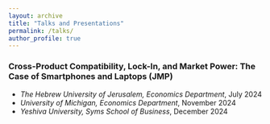 ```yaml
---
layout: archive
title: "Talks and Presentations"
permalink: /talks/
author_profile: true
---
```


### **Cross-Product Compatibility, Lock-In, and Market Power: The Case of Smartphones and Laptops** (JMP)

- *The Hebrew University of Jerusalem, Economics Department*, July 2024
- *University of Michigan, Economics Department*, November 2024
- *Yeshiva University, Syms School of Business*, December 2024

<!--

---
title: "Conference Proceeding talk 3 on Relevant Topic in Your Field"
collection: talks
type: "Conference proceedings talk"
permalink: /talks/2014-03-01-talk-3
venue: "Testing Institute of America 2014 Annual Conference"
date: 2014-03-01
location: "Los Angeles, CA"
---

This is a description of your conference proceedings talk, note the different field in type. You can put anything in this field.

-->
